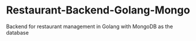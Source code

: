 # Restaurant-Backend-Golang-Mongo
Backend for restaurant management in Golang with MongoDB as the database
